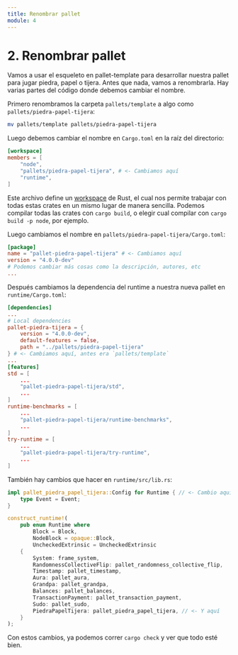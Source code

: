 ```yaml
---
title: Renombrar pallet
module: 4
---
```


# 2. Renombrar pallet

Vamos a usar el esqueleto en pallet-template para desarrollar nuestra pallet para jugar piedra, papel o tijera.
Antes que nada, vamos a renombrarla.
Hay varias partes del código donde debemos cambiar el nombre.

Primero renombramos la carpeta `pallets/template` a algo como `pallets/piedra-papel-tijera`:

```bash
mv pallets/template pallets/piedra-papel-tijera
```

Luego debemos cambiar el nombre en `Cargo.toml` en la raíz del directorio:

```toml
[workspace]
members = [
	"node",
	"pallets/piedra-papel-tijera", # <- Cambiamos aquí
	"runtime",
]
```

Este archivo define un [workspace](https://doc.rust-lang.org/stable/book/ch14-03-cargo-workspaces.html) de Rust, el cual nos permite trabajar con todas estas crates en un mismo lugar de manera sencilla.
Podemos compilar todas las crates con `cargo build`, o elegir cual compilar con `cargo build -p node`, por ejemplo.

Luego cambiamos el nombre en `pallets/piedra-papel-tijera/Cargo.toml`:

```toml
[package]
name = "pallet-piedra-papel-tijera" # <- Cambiamos aquí
version = "4.0.0-dev"
# Podemos cambiar más cosas como la descripción, autores, etc
...
```

Después cambiamos la dependencia del runtime a nuestra nueva pallet en `runtime/Cargo.toml`:

```toml
[dependencies]
...
# Local dependencies
pallet-piedra-tijera = {
	version = "4.0.0-dev",
	default-features = false,
	path = "../pallets/piedra-papel-tijera"
} # <- Cambiamos aquí, antes era `pallets/template`
...
[features]
std = [
	...
	"pallet-piedra-papel-tijera/std",
	...
]
runtime-benchmarks = [
	...
	"pallet-piedra-papel-tijera/runtime-benchmarks",
	...
]
try-runtime = [
	...
	"pallet-piedra-papel-tijera/try-runtime",
	...
]
```

También hay cambios que hacer en `runtime/src/lib.rs`:

```rust
impl pallet_piedra_papel_tijera::Config for Runtime { // <- Cambio aquí
	type Event = Event;
}

construct_runtime!(
	pub enum Runtime where
		Block = Block,
		NodeBlock = opaque::Block,
		UncheckedExtrinsic = UncheckedExtrinsic
	{
		System: frame_system,
		RandomnessCollectiveFlip: pallet_randomness_collective_flip,
		Timestamp: pallet_timestamp,
		Aura: pallet_aura,
		Grandpa: pallet_grandpa,
		Balances: pallet_balances,
		TransactionPayment: pallet_transaction_payment,
		Sudo: pallet_sudo,
		PiedraPapelTijera: pallet_piedra_papel_tijera, // <- Y aquí
	}
);
```

Con estos cambios, ya podemos correr `cargo check` y ver que todo esté bien.
